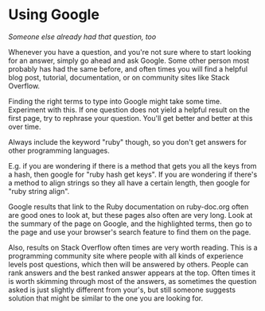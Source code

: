 # Using Google

*Someone else already had that question, too*

Whenever you have a question, and you're not sure where to start looking for an
answer, simply go ahead and ask Google. Some other person most probably has had
the same before, and often times you will find a helpful blog post, tutorial,
documentation, or on community sites like Stack Overflow.

Finding the right terms to type into Google might take some time. Experiment
with this. If one question does not yield a helpful result on the first page,
try to rephrase your question. You'll get better and better at this over time.

Always include the keyword "ruby" though, so you don't get answers for other
programming languages.

E.g. if you are wondering if there is a method that gets you all the keys from
a hash, then google for "ruby hash get keys". If you are wondering if there's
a method to align strings so they all have a certain length, then google for
"ruby string align".

Google results that link to the Ruby documentation on ruby-doc.org often are
good ones to look at, but these pages also often are very long. Look at the
summary of the page on Google, and the highlighted terms, then go to the
page and use your browser's search feature to find them on the page.

Also, results on Stack Overflow often times are very worth reading. This is a
programming community site where people with all kinds of experience levels
post questions, which then will be answered by others. People can rank answers
and the best ranked answer appears at the top. Often times it is worth skimming
through most of the answers, as sometimes the question asked is just slightly
different from your's, but still someone suggests solution that might be
similar to the one you are looking for.
